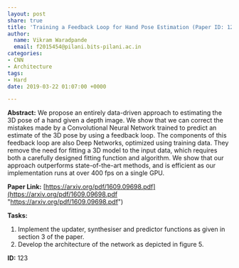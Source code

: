 ```yaml
---
layout: post
share: true
title: 'Training a Feedback Loop for Hand Pose Estimation (Paper ID: 123)'
author:
  name: Vikram Waradpande
  email: f2015454@pilani.bits-pilani.ac.in
categories:
- CNN
- Architecture
tags:
- Hard
date: 2019-03-22 01:07:00 +0000

---
```

**Abstract:** We propose an entirely data-driven approach to estimating the 3D pose of a hand given a depth image. We show that we can correct the mistakes made by a Convolutional Neural Network trained to predict an estimate of the 3D pose by using a feedback loop. The components of this feedback loop are also Deep Networks, optimized using training data. They remove the need for fitting a 3D model to the input data, which requires both a carefully designed fitting function and algorithm. We show that our approach outperforms state-of-the-art methods, and is efficient as our implementation runs at over 400 fps on a single GPU.

**Paper Link:** [https://arxiv.org/pdf/1609.09698.pdf](https://arxiv.org/pdf/1609.09698.pdf "https://arxiv.org/pdf/1609.09698.pdf")

**Tasks:** 

1. Implement the updater, synthesiser and predictor functions as given in section 3 of the paper.
2. Develop the architecture of the network as depicted in figure 5.

**ID:** 123